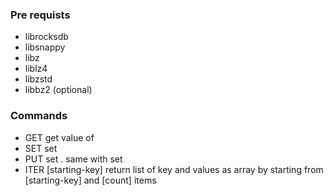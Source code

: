### Pre requists
* librocksdb
* libsnappy
* libz
* liblz4
* libzstd
* libbz2 (optional)

### Commands
* GET <key>  get value of <key>
* SET <key> <value> set <key> <value>
* PUT <key> <value> set <key> <value>. same with set
* ITER <count> [starting-key] return list of key and values as array by starting from [starting-key] and [count] items
